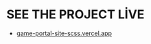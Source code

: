 # SEE THE PROJECT LİVE
- [game-portal-site-scss.vercel.app](https://game-portal-site-scss.vercel.app/)
